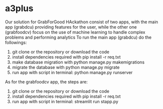 # a3plus

Our solution for GrabForGood HAckathon consist of two apps, with the main app (grabdcu) providing features for the user, 
while the other one (grabfoodcv) focus on the use of machine learning to handle complex problems and performing analytics
To run the main app (grabdcu) do the followings:
  1. git clone or the repository or download the code
  2. install dependencies required with pip install -r req.txt
  3. make database migration with python manage.py makemigrations
  4. migrate the database with python manage.py migrate
  5. run app with script in terminal: python manage.py runserver

As for the grabfoodcv app, the steps are:
  1. git clone or the repository or download the code
  2. install dependencies required with pip install -r req.txt
  3. run app with script in terminal: streamlit run stapp.py
